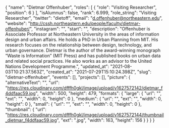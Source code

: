 {
 "name": "Dietmar Offenhuber",
 "roles": [
  {
   "role": "Visiting Researcher",
   "position": 6
  }
 ],
 "isAlumnus": false,
 "rank": 6.999,
 "role_string": "Visiting Researcher",
 "twitter": "dietoff",
 "email": "d.offenhuber@northeastern.edu",
 "website": "http://cssh.northeastern.edu/people/faculty/dietmar-offenhuber/",
 "instagram": "",
 "start": "",
 "description": "Offenhuber is Associate Professor at Northeastern University in the areas of information design and urban affairs. He holds a PhD in Urban Planning from MIT. His research focuses on the relationship between design, technology, and urban governance. Dietmar is the author of the award-winning monograph “Waste is Information” (MIT Press) and has published books on urban data and related social practices. He also works as an advisor to the United Nations Development Programme.",
 "updated_at": "2021-08-03T10:21:37.563Z",
 "created_at": "2021-07-29T15:10:24.398Z",
 "slug": "dietmar-offenhuber",
 "events": [],
 "projects": [],
 "picture": {
  "alternativeText": "",
  "url": "https://res.cloudinary.com/dfffh0gkl/image/upload/v1627572142/dietmar_f4ddfaac59.jpg",
  "width": 500,
  "height": 479,
  "formats": {
   "large": {
    "url": "",
    "ext": "",
    "width": 0,
    "height": 0
   },
   "medium": {
    "url": "",
    "ext": "",
    "width": 0,
    "height": 0
   },
   "small": {
    "url": "",
    "ext": "",
    "width": 0,
    "height": 0
   },
   "thumbnail": {
    "url": "https://res.cloudinary.com/dfffh0gkl/image/upload/v1627572144/thumbnail_dietmar_f4ddfaac59.jpg",
    "ext": ".jpg",
    "width": 163,
    "height": 156
   }
  }
 }
}